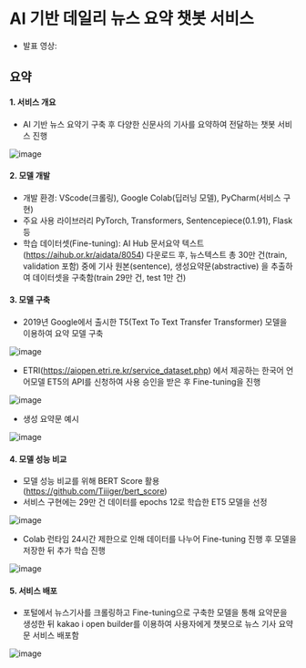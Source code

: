# AI 기반 데일리 뉴스 요약 챗봇 서비스 
- 발표 영상: 

## 요약
#### 1. 서비스 개요
- AI 기반 뉴스 요약기 구축 후 다양한 신문사의 기사를 요약하여 전달하는 챗봇 서비스 진행

![image](https://user-images.githubusercontent.com/86218931/145512459-1cf1a794-c475-4be1-bc13-4c50d386d33b.png)

#### 2. 모델 개발
- 개발 환경: VScode(크롤링), Google Colab(딥러닝 모델), PyCharm(서비스 구현)
- 주요 사용 라이브러리 PyTorch, Transformers, Sentencepiece(0.1.91), Flask 등
- 학습 데이터셋(Fine-tuning): AI Hub 문서요약 텍스트(https://aihub.or.kr/aidata/8054) 다운로드 후, 뉴스텍스트 총 30만 건(train, validation 포함) 중에 기사 원본(sentence), 생성요약문(abstractive) 을 추출하여 데이터셋을 구축함(train 29만 건, test 1만 건)

#### 3. 모델 구축
- 2019년 Google에서 출시한 T5(Text To Text Transfer Transformer) 모델을 이용하여 요약 모델 구축

![image](https://user-images.githubusercontent.com/86218931/145512439-a9d28981-5666-4055-bf63-db40d6693c6b.png)

- ETRI(https://aiopen.etri.re.kr/service_dataset.php) 에서 제공하는 한국어 언어모델 ET5의 API를 신청하여 사용 승인을 받은 후 Fine-tuning을 진행 

![image](https://user-images.githubusercontent.com/86218931/145513113-d6db307a-a385-426e-ba65-7e405b7154d2.png)

- 생성 요약문 예시

![image](https://user-images.githubusercontent.com/86218931/145513288-257d10f6-e142-40de-9c29-936d5d96e466.png)

#### 4. 모델 성능 비교
- 모델 성능 비교를 위해 BERT Score 활용(https://github.com/Tiiiger/bert_score)
- 서비스 구현에는 29만 건 데이터를 epochs 12로 학습한 ET5 모델을 선정

![image](https://user-images.githubusercontent.com/86218931/145513802-641ed1d7-5cca-4c82-9da1-4c10166d3ecd.png)

- Colab 런타임 24시간 제한으로 인해 데이터를 나누어 Fine-tuning 진행 후 모델을 저장한 뒤 추가 학습 진행

![image](https://user-images.githubusercontent.com/86218931/145513998-31dfca55-f752-4d5d-bfff-bec50a5c36be.png)

#### 5. 서비스 배포
- 포털에서 뉴스기사를 크롤링하고 Fine-tuning으로 구축한 모델을 통해 요약문을 생성한 뒤 kakao i open builder를 이용하여 사용자에게 챗봇으로 뉴스 기사 요약문 서비스 배포함

![image](https://user-images.githubusercontent.com/86218931/145514090-89c30bce-dd47-4457-a431-29f83e12e908.png)
